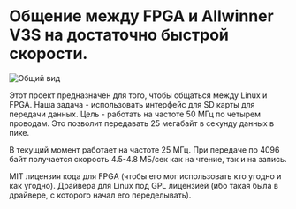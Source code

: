 # Общение между FPGA и Allwinner V3S на достаточно быстрой скорости.

![Общий вид](https://raw.githubusercontent.com/balmerdx/sdio_linux_fpga/master/img/overview.jpg)

Этот проект предназначен для того, чтобы общаться между Linux и FPGA.
Наша задача - использовать интерфейс для SD карты для передачи данных.
Цель - работать на частоте 50 МГц по четырем проводам.
Это позволит передавать 25 мегабайт в секунду данных в пике.

В текущий момент работает на частоте 25 МГц.
При передаче по 4096 байт получается скорость 4.5-4.8 МБ/сек как на чтение, так и на запись.

MIT лицензия кода для FPGA (чтобы его мог использовать кто угодно и как угодно).
Драйвера для Linux под GPL лицензией (ибо такая была в драйвере, с которого начал его переделывать).
